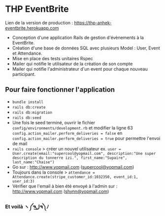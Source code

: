 # THP EventBrite

Lien de la version de production : 
https://thp-anhek-eventbrite.herokuapp.com

- Conception d'une application Rails de gestion d'évènements à la EventBrite.
- Création d'une base de données SQL avec plusieurs Model : User, Event et Attendance.
- Mise en place des tests unitaires Rspec
- Mailer qui notifie le utilisateur de la création de son compte
- Mailer qui notifie l'administrateur d'un event pour chaque nouveau participant.

## Pour faire fonctionner l'application

- `bundle install`
- `rails db:create`
- `rails db:migration`
- `rails db:seed`
- Une fois le seed terminé, ouvrir le fichier `config/environments/development.rb` et modifier la ligne 63 `config.action_mailer.perform_deliveries = false` en `config.action_mailer.perform_deliveries = true` pour permettre l'envoi de mail
- `rails console` > créer un nouvel utilisateur
ex. `user = User.create(email:"supercool@yopmail.com", description:"Une super description du tonnerre izi.", first_name:"Supaire", last_name:"Chaise")`
- Go sur : http://www.yopmail.com (supercool@yopmail.com)
- Toujours dans la console > `attendance = Attendance.create(stripe_customer_id:1032350, event_id:1, user_id:3)`
- Vérifier que l'email à bien été envoyé à l'admin sur : http://www.yopmail.com (shynn@yopmail.com)

### Et voilà ヽ༼ຈل͜ຈ༽ﾉ

